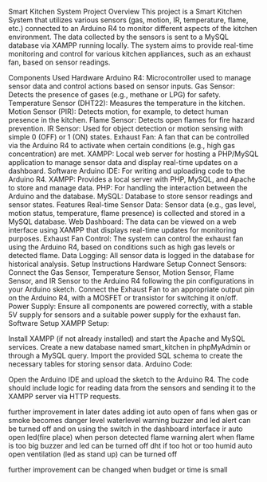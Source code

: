 Smart Kitchen System
Project Overview
This project is a Smart Kitchen System that utilizes various sensors (gas, motion, IR, temperature, flame, etc.) connected to an Arduino R4 to monitor different aspects of the kitchen environment. The data collected by the sensors is sent to a MySQL database via XAMPP running locally. The system aims to provide real-time monitoring and control for various kitchen appliances, such as an exhaust fan, based on sensor readings.

Components Used
Hardware
Arduino R4: Microcontroller used to manage sensor data and control actions based on sensor inputs.
Gas Sensor: Detects the presence of gases (e.g., methane or LPG) for safety.
Temperature Sensor (DHT22): Measures the temperature in the kitchen.
Motion Sensor (PIR): Detects motion, for example, to detect human presence in the kitchen.
Flame Sensor: Detects open flames for fire hazard prevention.
IR Sensor: Used for object detection or motion sensing with simple 0 (OFF) or 1 (ON) states.
Exhaust Fan: A fan that can be controlled via the Arduino R4 to activate when certain conditions (e.g., high gas concentration) are met.
XAMPP: Local web server for hosting a PHP/MySQL application to manage sensor data and display real-time updates on a dashboard.
Software
Arduino IDE: For writing and uploading code to the Arduino R4.
XAMPP: Provides a local server with PHP, MySQL, and Apache to store and manage data.
PHP: For handling the interaction between the Arduino and the database.
MySQL: Database to store sensor readings and sensor states.
Features
Real-time Sensor Data: Sensor data (e.g., gas level, motion status, temperature, flame presence) is collected and stored in a MySQL database.
Web Dashboard: The data can be viewed on a web interface using XAMPP that displays real-time updates for monitoring purposes.
Exhaust Fan Control: The system can control the exhaust fan using the Arduino R4, based on conditions such as high gas levels or detected flame.
Data Logging: All sensor data is logged in the database for historical analysis.
Setup Instructions
Hardware Setup
Connect Sensors:
Connect the Gas Sensor, Temperature Sensor, Motion Sensor, Flame Sensor, and IR Sensor to the Arduino R4 following the pin configurations in your Arduino sketch.
Connect the Exhaust Fan to an appropriate output pin on the Arduino R4, with a MOSFET or transistor for switching it on/off.
Power Supply:
Ensure all components are powered correctly, with a stable 5V supply for sensors and a suitable power supply for the exhaust fan.
Software Setup
XAMPP Setup:

Install XAMPP (if not already installed) and start the Apache and MySQL services.
Create a new database named smart_kitchen in phpMyAdmin or through a MySQL query.
Import the provided SQL schema to create the necessary tables for storing sensor data.
Arduino Code:

Open the Arduino IDE and upload the sketch to the Arduino R4.
The code should include logic for reading data from the sensors and sending it to the XAMPP server via HTTP requests.

further improvement in later dates adding iot auto open of fans when gas or smoke becomes danger level
        waterlevel warning buzzer and led alert can be turned off and on using the switch in the dashboard interface
        ir  auto open led(fire place) when person detected
        flame warning alert when flame is too big  buzzer and led can be turned off
        dht if too hot or too humid auto open ventilation (led as stand up) can be turned off

further improvement can be changed when budget or time is small
        
        

